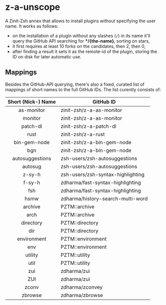 # z-a-unscope

A Zinit-Zsh annex that allows to install plugins without specifying the user
name. It works as follows:
- on the installation of a plugin without any slashes (`/`) in its name it'll query the GitHub API
  searching for **\*/{the-name}**, sorting on stars,
- it first requires at least 10 forks on the candidates, then 2, then 0,
- after finding a result it sets it as the remote-id of the plugin, storing the
  ID on disk for later automatic use.

## Mappings

Besides the GitHub-API querying, there's also a fixed, curated list of mappings
of short names to the full GitHub IDs. The list curently consists of:

| Short (Nick-) Name | GitHub ID |
|:-------------:|----------------------------------------|
|as-monitor	|	zinit-zsh/z-a-as-monitor         |
|monitor	|	zinit-zsh/z-a-as-monitor         |
|patch-dl	|	zinit-zsh/z-a-patch-dl           |
|rust		|	zinit-zsh/z-a-rust               |
|bin-gem-node	|	zinit-zsh/z-a-bin-gem-node       |
|bgn		|	zinit-zsh/z-a-bin-gem-node       |
|autosuggestions|       zsh-users/zsh-autosuggestions    |
|autosug        |       zsh-users/zsh-autosuggestions    |
|z-sy-h 	|       zsh-users/zsh-syntax-highlighting|
|f-sy-h         |       zdharma/fast-syntax-highlighting |
|fsh		|	zdharma/fast-syntax-highlighting |
|hsmw		|	zdharma/history-search-multi-word|
|archive	|	PZTM::archive                    |
|arch		|	PZTM::archive                    |
|directory	|	PZTM::directory                  |
|dir		|	PZTM::directory                  |
|environment	|	PZTM::environment                |
|env		|	PZTM::environment                |
|utility	|	PZTM::utility                    |
|util		|	PZTM::utility                    |
|zui		|	zdharma/zui                      |
|ZUI		|	zdharma/zui                      |
|zconv	|       zdharma/zconvey         |
|zbrowse	|	zdharma/zbrowse                  |
                                                           
<!-- vim:set ft=markdown tw=79 autoindent fo+=a1n: -->     
                                                           
                                                           
                                                           
                                                           
                                                           
